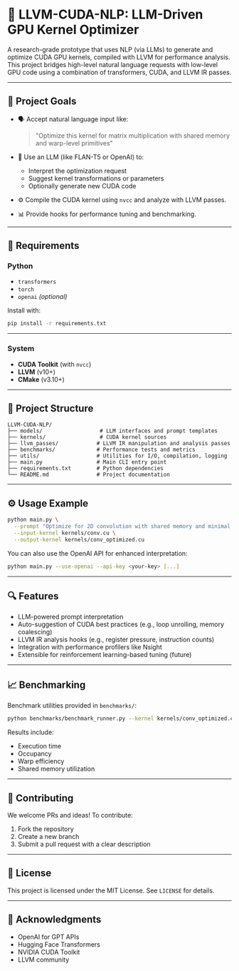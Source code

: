 # 🧠 LLVM-CUDA-NLP: LLM-Driven GPU Kernel Optimizer

A research-grade prototype that uses NLP (via LLMs) to generate and optimize CUDA GPU kernels, compiled with LLVM for performance analysis. This project bridges high-level natural language requests with low-level GPU code using a combination of transformers, CUDA, and LLVM IR passes.

---

## 🚀 Project Goals

* 🗣️ Accept natural language input like:

  > "Optimize this kernel for matrix multiplication with shared memory and warp-level primitives"

* 🤖 Use an LLM (like FLAN-T5 or OpenAI) to:

  * Interpret the optimization request
  * Suggest kernel transformations or parameters
  * Optionally generate new CUDA code

* ⚙️ Compile the CUDA kernel using `nvcc` and analyze with LLVM passes.

* 📊 Provide hooks for performance tuning and benchmarking.

---

## 🧪 Requirements

### Python

* `transformers`
* `torch`
* `openai` *(optional)*

Install with:

```bash
pip install -r requirements.txt
```

---

### System

* **CUDA Toolkit** (with `nvcc`)
* **LLVM** (v10+)
* **CMake** (v3.10+)

---

## 📁 Project Structure

```
LLVM-CUDA-NLP/
├── models/                  # LLM interfaces and prompt templates
├── kernels/                 # CUDA kernel sources
├── llvm_passes/            # LLVM IR manipulation and analysis passes
├── benchmarks/             # Performance tests and metrics
├── utils/                  # Utilities for I/O, compilation, logging
├── main.py                 # Main CLI entry point
├── requirements.txt        # Python dependencies
└── README.md               # Project documentation
```

---

## ⚙️ Usage Example

```bash
python main.py \
  --prompt "Optimize for 2D convolution with shared memory and minimal bank conflicts" \
  --input-kernel kernels/conv.cu \
  --output-kernel kernels/conv_optimized.cu
```

You can also use the OpenAI API for enhanced interpretation:

```bash
python main.py --use-openai --api-key <your-key> [...]
```

---

## 🔍 Features

* LLM-powered prompt interpretation
* Auto-suggestion of CUDA best practices (e.g., loop unrolling, memory coalescing)
* LLVM IR analysis hooks (e.g., register pressure, instruction counts)
* Integration with performance profilers like Nsight
* Extensible for reinforcement learning-based tuning (future)

---

## 📈 Benchmarking

Benchmark utilities provided in `benchmarks/`:

```bash
python benchmarks/benchmark_runner.py --kernel kernels/conv_optimized.cu
```

Results include:

* Execution time
* Occupancy
* Warp efficiency
* Shared memory utilization

---

## 🤝 Contributing

We welcome PRs and ideas! To contribute:

1. Fork the repository
2. Create a new branch
3. Submit a pull request with a clear description

---

## 📜 License

This project is licensed under the MIT License. See `LICENSE` for details.

---

## 🙌 Acknowledgments

* OpenAI for GPT APIs
* Hugging Face Transformers
* NVIDIA CUDA Toolkit
* LLVM community
